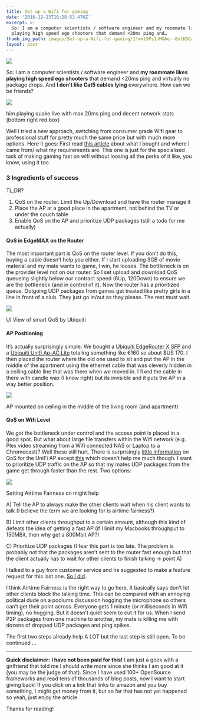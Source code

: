```yaml
---
title: Set up a Wifi for gaming
date: '2016-12-23T16:28:53.476Z'
excerpt: >-
  So: I am a computer scientists / software engineer and my roommate likes
  playing high speed ego shooters that demand <20ms ping and…
thumb_img_path: images/Set-up-a-Wifi-for-gaming/1*wxt5Fs1nMOAe--0xtK6QaA.jpeg
layout: post
---
```

![](/images/Set-up-a-Wifi-for-gaming/1*wxt5Fs1nMOAe--0xtK6QaA.jpeg)

So: I am a computer scientists / software engineer and **my roommate likes playing high speed ego shooters** that demand <20ms ping and virtually no package drops. And **I don’t like Cat5 cables lying** everywhere. How can we be friends?

![](/images/Set-up-a-Wifi-for-gaming/1*u6ZCMmwc_WKr8lgLftf6Gg.gif)

<figcaption>him playing quake live with max 20ms ping and decent network stats (bottom right red&nbsp;box)</figcaption>

Well I tried a new approach, switching from consumer grade Wifi gear to professional stuff for pretty much the same price but with much more options. Here it goes: First read [this article](http://bit.ly/2hjPtkY) about what I bought and where I came from/ what my requirements are. This one is just for the specialised task of making gaming fast on wifi without loosing all the perks of it like, you know, using it too.

### 3 Ingredients of success

TL;DR?

1.  QoS on the router. Limit the Up/Download and have the router manage it
2.  Place the AP at a good place in the apartment, not behind the TV or under the couch table
3.  Enable QoS on the AP and prioritize UDP packages (still a todo for me actually)

#### QoS in EdgeMAX on the Router

The most important part is QoS on the router level. If you don’t do this, buying a cable doesn’t help you either. If I start uploading 3GB of movie material and my mate wants to game, I win, he looses. The bottleneck is on the provider level not on our router. So I set upload and download QoS queueing slightly below our contract speed (6Up, 120Down) to ensure we are the bottleneck (and in control of it). Now the router has a prioritized queue. Outgoing UDP packages from games get treated like pretty girls in a line in front of a club. They just go in/out as they please. The rest must wait.

![](/images/Set-up-a-Wifi-for-gaming/1*lT4jLOvOguIaB3BisF3XoQ.png)

<figcaption>UI View of smart QoS by&nbsp;Ubiquiti</figcaption>

#### AP Positioning

It’s actually surprisingly simple. We bought a [Ubiquiti EdgeRouter X SFP](https://www.amazon.com/gp/product/B012X45WH6/ref=as_li_qf_sp_asin_il_tl?ie=UTF8&tag=curiouscalo0b-20&camp=1789&creative=9325&linkCode=as2&creativeASIN=B012X45WH6&linkId=0899190a06891a7a37ddc48306f72f78) and a [Ubiquiti Unifi Ap-AC Lite](https://www.amazon.com/gp/product/B015PR20GY/ref=as_li_qf_sp_asin_il_tl?ie=UTF8&tag=curiouscalo0b-20&camp=1789&creative=9325&linkCode=as2&creativeASIN=B015PR20GY&linkId=a4c976467111fd973c5261bc1b903479) totaling something like €160 so about $US 170. I then placed the router where the old one used to sit and put the AP in the middle of the apartment using the ethernet cable that was cleverly hidden in a ceiling cable line that was there when we moved in. I fixed the cable in there with candle wax (I know right) but its invisible and it puts the AP in a way better position.

![](/images/Set-up-a-Wifi-for-gaming/1*qrHXXPboWlL39T4VPb86LA.jpeg)

<figcaption>AP mounted on ceiling in the middle of the living room (and apartment)</figcaption>

#### QoS on Wifi Level

We got the bottleneck under control and the access point is placed in a good spot. But what about large file transfers within the Wifi network (e.g. Plex video streaming from a Wifi connected NAS or Laptop to a Chromecast)? Well these still hurt. There is surprisingly [little information](https://duckduckgo.com/?q=qos+unifi&atb=v41-3ds&ia=web) on QoS for the UniFi AP except [this](https://help.ubnt.com/hc/en-us/articles/205221100-UniFi-How-is-QoS-and-prioritization-handled) which doesn’t help me much though. I want to prioritize UDP traffic on the AP so that my mates UDP packages from the game get through faster than the rest. Two options:

![](/images/Set-up-a-Wifi-for-gaming/1*Ls15sgYekhpMEptASTo_ig.png)

<figcaption>Setting Airtime Fairness on might&nbsp;help</figcaption>

A) Tell the AP to always make the other clients wait when his client wants to talk (I believe the term we are looking for is airtime fairness?)

B) Limit other clients throughput to a certain amount, although this kind of defeats the idea of getting a fast AP (if I limit my Macbooks throughput to 150MBit, then why get a 800Mbit AP?)

C) Prioritize UDP packages (I fear this part is too late. The problem is probably not that the packages aren’t sent to the router fast enough but that the client actually has to wait for other clients to finish talking → point A)

I talked to a guy from customer service and he suggested to make a feature request for this last one. [So I did](https://community.ubnt.com/t5/UniFi-Feature-Requests/Allow-for-QoS-for-gaming-e-g-UDP-package-priority/idi-p/1773709).

I think Airtime Fairness is the right way to go here. It basically says don’t let other clients block the talking time. This can be compared with an annoying political dude on a podiums discussion hogging the microphone so others can’t get their point across. Everyone gets 1 minute (or milliseconds in Wifi timing), no hogging. But it doesn’t quiet seem to cut it for us. When I send P2P packages from one machine to another, my mate is killing me with dozens of dropped UDP packages and ping spikes.

The first two steps already help A LOT but the last step is still open. To be continued …

* * *

**Quick disclaimer:** **I have not been paid for this!** I am just a geek with a girlfriend that told me I should write more since she thinks I am good at it (you may be the judge of that). Since I have used 100+ OpenSource frameworks and read tens of thousands of blog posts, now I want to start giving back! If you click on a link that links to amazon and you buy something, I might get money from it, but so far that has not yet happened so yeah, just enjoy the article.

Thanks for reading!

